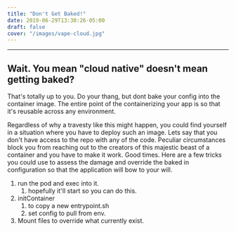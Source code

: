 ```yaml
---
title: "Don't Get Baked!"
date: 2019-06-29T13:30:26-05:00
draft: false
cover: "/images/vape-cloud.jpg"
---
```

---
## Wait. You mean "cloud native" doesn't mean getting baked?
That's totally up to you. Do your thang, but dont bake your config into the container image. The entire point of the containerizing your app is so that it's reusable across any environment.

Regardless of why a travesty like this might happen, you could find yourself in a situation where you have to deploy such an image. Lets say that you don't have access to the repo with any of the code. Peculiar circumstances block you from reaching out to the creators of this majestic beast of a container and you have to make it work. Good times. Here are a few tricks you could use to assess the damage and override the baked in configuration so that the application will bow to your will. 

1. run the pod and exec into it. 
   1. hopefully it'll start so you can do this. 
2. initContainer
   1. to copy a new entrypoint.sh
   2. set config to pull from env.
3. Mount files to override what currently exist.

